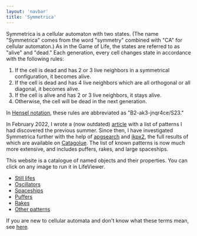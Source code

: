 ```yaml
---
layout: 'navbar'
title: 'Symmetrica'
---
```


Symmetrica is a cellular automaton with two states. (The name "Symmetrica" comes from the word "symmetry" combined with "CA" for cellular automaton.) As in the Game of Life, the states are referred to as "alive" and "dead." Each generation, every cell changes state in accordance with the following rules:

1. If the cell is dead and has 2 or 3 live neighbors in a symmetrical configuration, it becomes alive.
2. If the cell is dead and has 4 live neighbors which are all orthogonal or all diagonal, it becomes alive.
3. If the cell is alive and has 2 or 3 live neighbors, it stays alive.
4. Otherwise, the cell will be dead in the next generation.

In [Hensel notation](https://conwaylife.com/wiki/Isotropic_non-totalistic_rule#Hensel_notation), these rules are abbreviated as "B2-ak3-jnqr4ce/S23."

In February 2022, I wrote a (now outdated) <a href="/blog/cellular-automaton-symmetrica/">article</a> with a list of patterns I had discovered the previous summer. Since then, I have investigated Symmetrica further with the help of [apgsearch](https://gitlab.com/apgoucher/apgmera/) and [ikpx2](https://gitlab.com/apgoucher/ikpx2/), the full results of which are available on [Catagolue](https://catagolue.hatsya.com/census/b2-ak3-jnqr4ces23). The list of known patterns is now much more extensive, and includes puffers, rakes, and large spaceships.

This website is a catalogue of named objects and their properties. You can click on any image to run it in LifeViewer.

* [Still lifes](still-lifes)
* [Oscillators](oscillators)
* [Spaceships](spaceships)
* [Puffers](puffers)
* [Rakes](rakes)
* [Other patterns](other-patterns)

If you are new to cellular automata and don't know what these terms mean, see [here](https://conwaylife.com/wiki/Glossary_of_basic_terms).